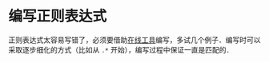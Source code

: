 # 编写正则表达式

正则表达式太容易写错了，必须要借助[在线工具](https://extendsclass.com/regex-tester.html#python)编写，多试几个例子．编写时可以采取逐步细化的方式（比如从 `.*` 开始），编写过程中保证一直是匹配的．